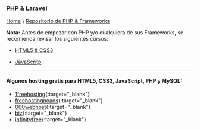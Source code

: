 ### PHP & Laravel

[Home](https://profesantiago.github.io) \ [Repositorio de PHP & Frameworks](https://github.com/ProfeSantiago/PHP)

**Nota:** Antes de empezar con PHP y/o cualquiera de sus Frameworks, se recomienda revisar los siguientes cursos:

- [HTML5 & CSS3](https://profesantiago.github.io/HTMLCSS)

- [JavaScritp](https://profesantiago.github.io/JavaScript)

<hr/>

#### Algunos hosting gratis para HTML5, CSS3, JavaScript, PHP y MySQL:
- [1freehosting](http://www.1freehosting.com/){:target="_blank"}
- [freehostingnoads](http://freehostingnoads.net/){:target="_blank"}
- [000webhost](https://www.000webhost.com/){:target="_blank"}
- [biz](https://www.biz.nf/){:target="_blank"}
- [infinityfree](https://infinityfree.net/){:target="_blank"}







